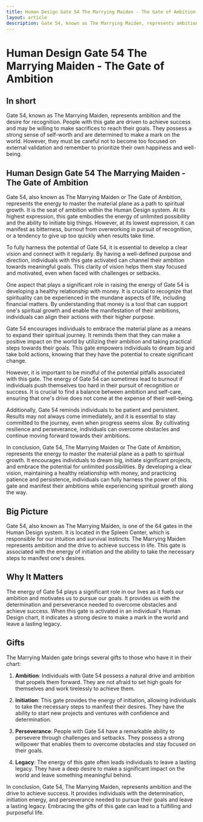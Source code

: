 ```yaml
---
title: Human Design Gate 54 The Marrying Maiden - The Gate of Ambition
layout: article
description: Gate 54, known as The Marrying Maiden, represents ambition and the desire for recognition. People with this gate are driven to achieve success and may be willing to make sacrifices to reach their goals. They possess a strong sense of self-worth and are determined to make a mark on the world. However, they must be careful not to become too focused on external validation and remember to prioritize their own happiness and well-being.
---
```

# Human Design Gate 54 The Marrying Maiden - The Gate of Ambition
## In short
 Gate 54, known as The Marrying Maiden, represents ambition and the desire for recognition. People with this gate are driven to achieve success and may be willing to make sacrifices to reach their goals. They possess a strong sense of self-worth and are determined to make a mark on the world. However, they must be careful not to become too focused on external validation and remember to prioritize their own happiness and well-being.

## Human Design Gate 54 The Marrying Maiden - The Gate of Ambition
Gate 54, also known as The Marrying Maiden or The Gate of Ambition, represents the energy to master the material plane as a path to spiritual growth. It is the seat of ambition within the Human Design system. At its highest expression, this gate embodies the energy of unlimited possibility and the ability to initiate big things. However, at its lowest expression, it can manifest as bitterness, burnout from overworking in pursuit of recognition, or a tendency to give up too quickly when results take time.

To fully harness the potential of Gate 54, it is essential to develop a clear vision and connect with it regularly. By having a well-defined purpose and direction, individuals with this gate activated can channel their ambition towards meaningful goals. This clarity of vision helps them stay focused and motivated, even when faced with challenges or setbacks.

One aspect that plays a significant role in raising the energy of Gate 54 is developing a healthy relationship with money. It is crucial to recognize that spirituality can be experienced in the mundane aspects of life, including financial matters. By understanding that money is a tool that can support one's spiritual growth and enable the manifestation of their ambitions, individuals can align their actions with their higher purpose.

Gate 54 encourages individuals to embrace the material plane as a means to expand their spiritual journey. It reminds them that they can make a positive impact on the world by utilizing their ambition and taking practical steps towards their goals. This gate empowers individuals to dream big and take bold actions, knowing that they have the potential to create significant change.

However, it is important to be mindful of the potential pitfalls associated with this gate. The energy of Gate 54 can sometimes lead to burnout if individuals push themselves too hard in their pursuit of recognition or success. It is crucial to find a balance between ambition and self-care, ensuring that one's drive does not come at the expense of their well-being.

Additionally, Gate 54 reminds individuals to be patient and persistent. Results may not always come immediately, and it is essential to stay committed to the journey, even when progress seems slow. By cultivating resilience and perseverance, individuals can overcome obstacles and continue moving forward towards their ambitions.

In conclusion, Gate 54, The Marrying Maiden or The Gate of Ambition, represents the energy to master the material plane as a path to spiritual growth. It encourages individuals to dream big, initiate significant projects, and embrace the potential for unlimited possibilities. By developing a clear vision, maintaining a healthy relationship with money, and practicing patience and persistence, individuals can fully harness the power of this gate and manifest their ambitions while experiencing spiritual growth along the way.
## Big Picture

Gate 54, also known as The Marrying Maiden, is one of the 64 gates in the Human Design system. It is located in the Spleen Center, which is responsible for our intuition and survival instincts. The Marrying Maiden represents ambition and the drive to achieve success in life. This gate is associated with the energy of initiation and the ability to take the necessary steps to manifest one's desires.

## Why It Matters

The energy of Gate 54 plays a significant role in our lives as it fuels our ambition and motivates us to pursue our goals. It provides us with the determination and perseverance needed to overcome obstacles and achieve success. When this gate is activated in an individual's Human Design chart, it indicates a strong desire to make a mark in the world and leave a lasting legacy.

## Gifts

The Marrying Maiden gate brings several gifts to those who have it in their chart:

1. **Ambition**: Individuals with Gate 54 possess a natural drive and ambition that propels them forward. They are not afraid to set high goals for themselves and work tirelessly to achieve them.

2. **Initiation**: This gate provides the energy of initiation, allowing individuals to take the necessary steps to manifest their desires. They have the ability to start new projects and ventures with confidence and determination.

3. **Perseverance**: People with Gate 54 have a remarkable ability to persevere through challenges and setbacks. They possess a strong willpower that enables them to overcome obstacles and stay focused on their goals.

4. **Legacy**: The energy of this gate often leads individuals to leave a lasting legacy. They have a deep desire to make a significant impact on the world and leave something meaningful behind.

In conclusion, Gate 54, The Marrying Maiden, represents ambition and the drive to achieve success. It provides individuals with the determination, initiation energy, and perseverance needed to pursue their goals and leave a lasting legacy. Embracing the gifts of this gate can lead to a fulfilling and purposeful life.